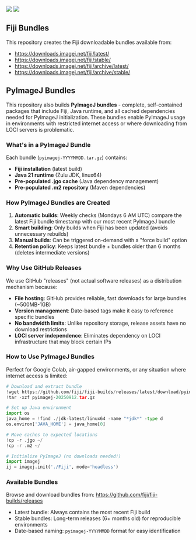 [![](https://github.com/fiji/fiji-builds/actions/workflows/build.yml/badge.svg)](https://github.com/fiji/fiji-builds/actions/workflows/build.yml)
[![](https://github.com/fiji/fiji-builds/actions/workflows/pyimagej-bundle.yml/badge.svg)](https://github.com/fiji/fiji-builds/actions/workflows/pyimagej-bundle.yml)

## Fiji Bundles

This repository creates the Fiji downloadable bundles available from:

* https://downloads.imagej.net/fiji/latest/
* https://downloads.imagej.net/fiji/stable/
* https://downloads.imagej.net/fiji/archive/latest/
* https://downloads.imagej.net/fiji/archive/stable/

## PyImageJ Bundles

This repository also builds **PyImageJ bundles** - complete, self-contained packages that include Fiji, Java runtime, and all cached dependencies needed for PyImageJ initialization. These bundles enable PyImageJ usage in environments with restricted internet access or where downloading from LOCI servers is problematic.

### What's in a PyImageJ Bundle

Each bundle (`pyimagej-YYYYMMDD.tar.gz`) contains:
- **Fiji installation** (latest build)
- **Java 21 runtime** (Zulu JDK, linux64)
- **Pre-populated .jgo cache** (Java dependency management)
- **Pre-populated .m2 repository** (Maven dependencies)

### How PyImageJ Bundles are Created

1. **Automatic builds**: Weekly checks (Mondays 6 AM UTC) compare the latest Fiji bundle timestamp with our most recent PyImageJ bundle
2. **Smart building**: Only builds when Fiji has been updated (avoids unnecessary rebuilds)
3. **Manual builds**: Can be triggered on-demand with a "force build" option
4. **Retention policy**: Keeps latest bundle + bundles older than 6 months (deletes intermediate versions)

### Why Use GitHub Releases

We use GitHub "releases" (not actual software releases) as a distribution mechanism because:
- **File hosting**: GitHub provides reliable, fast downloads for large bundles (~500MB-1GB)
- **Version management**: Date-based tags make it easy to reference specific bundles
- **No bandwidth limits**: Unlike repository storage, release assets have no download restrictions
- **LOCI server independence**: Eliminates dependency on LOCI infrastructure that may block certain IPs

### How to Use PyImageJ Bundles

Perfect for Google Colab, air-gapped environments, or any situation where internet access is limited:

```python
# Download and extract bundle
!wget https://github.com/fiji/fiji-builds/releases/latest/download/pyimagej-20250912.tar.gz
!tar -xzf pyimagej-20250912.tar.gz

# Set up Java environment  
import os
java_home = !find ./jdk-latest/linux64 -name "*jdk*" -type d
os.environ['JAVA_HOME'] = java_home[0]

# Move caches to expected locations
!cp -r .jgo ~/
!cp -r .m2 ~/

# Initialize PyImageJ (no downloads needed!)
import imagej
ij = imagej.init('./Fiji', mode='headless')
```

### Available Bundles

Browse and download bundles from: https://github.com/fiji/fiji-builds/releases

- Latest bundle: Always contains the most recent Fiji build
- Stable bundles: Long-term releases (6+ months old) for reproducible environments
- Date-based naming: `pyimagej-YYYYMMDD` format for easy identification
